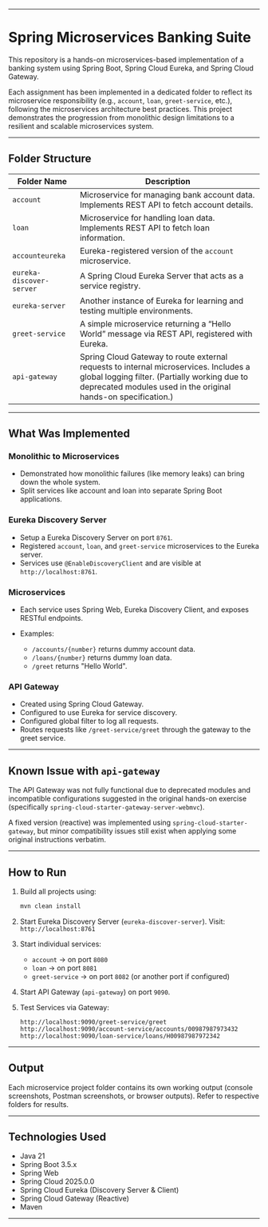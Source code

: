 
---

# Spring Microservices Banking Suite

This repository is a hands-on microservices-based implementation of a banking system using Spring Boot, Spring Cloud Eureka, and Spring Cloud Gateway.

Each assignment has been implemented in a dedicated folder to reflect its microservice responsibility (e.g., `account`, `loan`, `greet-service`, etc.), following the microservices architecture best practices. This project demonstrates the progression from monolithic design limitations to a resilient and scalable microservices system.

---

## Folder Structure

| Folder Name              | Description                                                                                                                                                                                             |
| ------------------------ | ------------------------------------------------------------------------------------------------------------------------------------------------------------------------------------------------------- |
| `account`                | Microservice for managing bank account data. Implements REST API to fetch account details.                                                                                                              |
| `loan`                   | Microservice for handling loan data. Implements REST API to fetch loan information.                                                                                                                     |
| `accounteureka`          | Eureka-registered version of the `account` microservice.                                                                                                                                                |
| `eureka-discover-server` | A Spring Cloud Eureka Server that acts as a service registry.                                                                                                                                           |
| `eureka-server`          | Another instance of Eureka for learning and testing multiple environments.                                                                                                                              |
| `greet-service`          | A simple microservice returning a “Hello World” message via REST API, registered with Eureka.                                                                                                           |
| `api-gateway`            | Spring Cloud Gateway to route external requests to internal microservices. Includes a global logging filter. (Partially working due to deprecated modules used in the original hands-on specification.) |

---

## What Was Implemented

### Monolithic to Microservices

* Demonstrated how monolithic failures (like memory leaks) can bring down the whole system.
* Split services like account and loan into separate Spring Boot applications.

### Eureka Discovery Server

* Setup a Eureka Discovery Server on port `8761`.
* Registered `account`, `loan`, and `greet-service` microservices to the Eureka server.
* Services use `@EnableDiscoveryClient` and are visible at `http://localhost:8761`.

### Microservices

* Each service uses Spring Web, Eureka Discovery Client, and exposes RESTful endpoints.
* Examples:

  * `/accounts/{number}` returns dummy account data.
  * `/loans/{number}` returns dummy loan data.
  * `/greet` returns "Hello World".

### API Gateway

* Created using Spring Cloud Gateway.
* Configured to use Eureka for service discovery.
* Configured global filter to log all requests.
* Routes requests like `/greet-service/greet` through the gateway to the greet service.

---

## Known Issue with `api-gateway`

The API Gateway was not fully functional due to deprecated modules and incompatible configurations suggested in the original hands-on exercise (specifically `spring-cloud-starter-gateway-server-webmvc`).

A fixed version (reactive) was implemented using `spring-cloud-starter-gateway`, but minor compatibility issues still exist when applying some original instructions verbatim.

---

## How to Run

1. Build all projects using:

   ```bash
   mvn clean install
   ```

2. Start Eureka Discovery Server (`eureka-discover-server`).
   Visit: `http://localhost:8761`

3. Start individual services:

   * `account` → on port `8080`
   * `loan` → on port `8081`
   * `greet-service` → on port `8082` (or another port if configured)

4. Start API Gateway (`api-gateway`) on port `9090`.

5. Test Services via Gateway:

   ```
   http://localhost:9090/greet-service/greet
   http://localhost:9090/account-service/accounts/00987987973432
   http://localhost:9090/loan-service/loans/H00987987972342
   ```

---

## Output

Each microservice project folder contains its own working output (console screenshots, Postman screenshots, or browser outputs). Refer to respective folders for results.

---

## Technologies Used

* Java 21
* Spring Boot 3.5.x
* Spring Web
* Spring Cloud 2025.0.0
* Spring Cloud Eureka (Discovery Server & Client)
* Spring Cloud Gateway (Reactive)
* Maven

---

